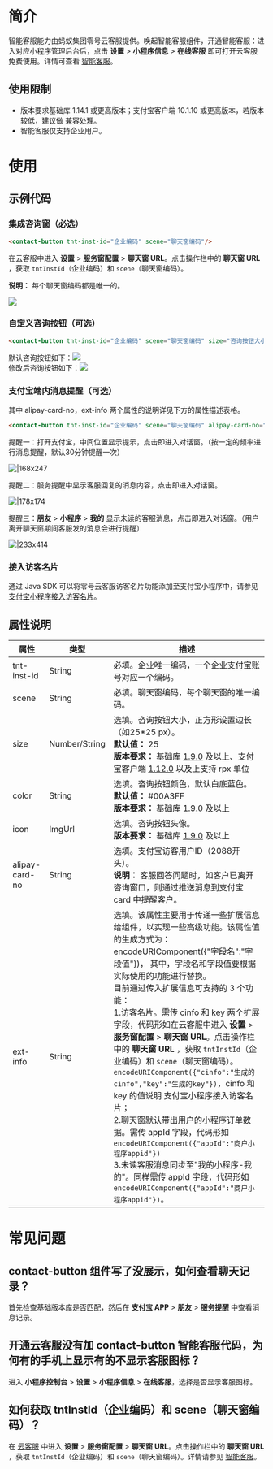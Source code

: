 # 简介
智能客服能力由蚂蚁集团零号云客服提供。唤起智能客服组件，开通智能客服：进入对应小程序管理后台后，点击  **设置** > **小程序信息** > **在线客服** 即可打开云客服免费使用。详情可查看 [智能客服](https://opendocs.alipay.com/mini/operation/custom-service)。

## 使用限制

- 版本要求基础库 1.14.1 或更高版本；支付宝客户端 10.1.10 或更高版本，若版本较低，建议做 [兼容处理](https://opendocs.alipay.com/mini/framework/compatibility)。
- 智能客服仅支持企业用户。

# 使用

## 示例代码

### 集成咨询窗（必选）
```html
<contact-button tnt-inst-id="企业编码" scene="聊天窗编码"/>
```
在云客服中进入 **设置** > **服务窗配置** > **聊天窗 URL**。点击操作栏中的 **聊天窗 URL** ，获取 `tntInstId`（企业编码）和 `scene`（聊天窗编码）。

**说明：** 每个聊天窗编码都是唯一的。

![](https://mdn.alipayobjects.com/afts/img/A*k7QVQ6AMG2kAAAAAAAAAAAAAAa8wAA/original?bz=openpt_doc&t=wAOJIXkLeD7rIRlIu1X8XQAAAABkMK8AAAAA#align=left&display=inline&height=448&margin=%5Bobject%20Object%5D&originHeight=448&originWidth=1920&status=done&style=none&width=1920)

###  自定义咨询按钮（可选）
```html
<contact-button tnt-inst-id="企业编码" scene="聊天窗编码" size="咨询按钮大小" color="咨询按钮颜色" icon="咨询按钮图片url" />
```
默认咨询按钮如下：![](https://cdn.nlark.com/lark/0/2018/png/14456/1540978653403-b7e714e5-1850-4f70-a16d-02f519934a9c.png#align=left&display=inline&height=80&margin=%5Bobject%20Object%5D&originHeight=80&originWidth=93&status=done&style=none&width=51)<br />修改后咨询按钮如下：![](https://cdn.nlark.com/lark/0/2018/png/14456/1540978838133-fb2e4c3f-c787-498c-a22f-17b4ef3c2e36.png#align=left&display=inline&height=54&margin=%5Bobject%20Object%5D&originHeight=54&originWidth=54&status=done&style=none&width=54)

###  支付宝端内消息提醒（可选）
其中 alipay-card-no，ext-info 两个属性的说明详见下方的属性描述表格。
```html
<contact-button tnt-inst-id="企业编码" scene="聊天窗编码" alipay-card-no="2088用户ID" ext-info="扩展信息"/>
```
提醒一：打开支付宝，中间位置显示提示，点击即进入对话窗。（按一定的频率进行消息提醒，默认30分钟提醒一次）

![|168x247](https://cdn.nlark.com/lark/0/2018/png/14456/1540984972757-72ccf597-9c89-4c49-be2e-9082cf3d504d.png#align=left&display=inline&height=631&margin=%5Bobject%20Object%5D&originHeight=631&originWidth=429&status=done&style=none&width=168)

提醒二：服务提醒中显示客服回复的消息内容，点击即进入对话窗。

![|178x174](https://cdn.nlark.com/lark/0/2018/png/14456/1540985055959-eafc3a3e-a2b6-468e-9766-8f200e45abfe.png#align=left&display=inline&height=422&margin=%5Bobject%20Object%5D&originHeight=422&originWidth=432&status=done&style=none&width=178)

提醒三：**朋友** > **小程序** > **我的** 显示未读的客服消息，点击即进入对话窗。（用户离开聊天窗期间客服发的消息会进行提醒）

![|233x414](https://mdn.alipayobjects.com/afts/img/A*DVsRQJVXhEoAAAAAAAAAAABkAa8wAA/1024w_1024h_1l.png?bz=openpt_doc&t=Sd-T3Y8FDP4FcXpjFrQ5PAAAAABkMK8AAAAA#align=left&display=inline&height=414&margin=%5Bobject%20Object%5D&originHeight=414&originWidth=233&status=done&style=none&width=233)

###  接入访客名片
通过 Java SDK 可以将零号云客服访客名片功能添加至支付宝小程序中，请参见 [支付宝小程序接入访客名片](https://tech.antfin.com/docs/2/96906)。

##  属性说明
| **属性** | **类型** | **描述** |
| --- | --- | --- |
| tnt-inst-id | String | 必填。企业唯一编码，一个企业支付宝账号对应一个编码。 |
| scene | String | 必填。聊天窗编码，每个聊天窗的唯一编码。 |
| size | Number/String | 选填。咨询按钮大小，正方形设置边长（如25*25 px）。<br />**默认值：** 25<br />**版本要求：** 基础库 [1.9.0](https://opendocs.alipay.com/mini/framework/compatibility) 及以上、支付宝客户端 [1.12.0](https://opendocs.alipay.com/mini/framework/compatibility) 以及上支持 rpx 单位 |
| color | String | 选填。咨询按钮颜色，默认白底蓝色。<br />**默认值：** #00A3FF<br />**版本要求：** 基础库 [1.9.0](https://opendocs.alipay.com/mini/framework/compatibility) 及以上 |
| icon | ImgUrl | 选填。咨询按钮头像。<br />**版本要求：** 基础库 [1.9.0](/mini/framework/compatibility) 及以上 |
| alipay-card-no | String | 选填。支付宝访客用户ID（2088开头）。<br />**说明：** 客服回答问题时，如客户已离开咨询窗口，则通过推送消息到支付宝 card 中提醒客户。 |
| ext-info | String | 选填。该属性主要用于传递一些扩展信息给组件，以实现一些高级功能。该属性值的生成方式为：encodeURIComponent({"字段名":"字段值"})， 其中，字段名和字段值要根据实际使用的功能进行替换。<br />目前通过传入扩展信息可支持的 3 个功能：<br />1.访客名片。需传 cinfo 和 key 两个扩展字段，代码形如在云客服中进入 **设置** > **服务窗配置** > **聊天窗 URL**。点击操作栏中的 **聊天窗 URL** ，获取 `tntInstId`（企业编码）和 `scene`（聊天窗编码）。`encodeURIComponent({"cinfo":"生成的 cinfo","key":"生成的key"})`，cinfo 和 key 的值说明 支付宝小程序接入访客名片；<br />2.聊天窗默认带出用户的小程序订单数据。需传 appId 字段，代码形如`encodeURIComponent({"appId":"商户小程序appid"}) `<br />3.未读客服消息同步至"我的小程序-我的"。同样需传 appId 字段，代码形如 `encodeURIComponent({"appId":"商户小程序appid"})`。 |

# 常见问题

## contact-button 组件写了没展示，如何查看聊天记录？
首先检查基础版本库是否匹配，然后在 **支付宝 APP** > **朋友** > **服务提醒** 中查看消息记录。

## 开通云客服没有加 contact-button 智能客服代码，为何有的手机上显示有的不显示客服图标？
进入 **小程序控制台** > **设置** > **小程序信息** > **在线客服**，选择是否显示客服图标。

## 如何获取 tntInstId（企业编码）和 scene（聊天窗编码）？
在 [云客服](https://csmng.cloud.alipay.com/ccm.htm#/home) 中进入 **设置** > **服务窗配置** > **聊天窗 URL**。点击操作栏中的 **聊天窗 URL** ，获取 `tntInstId`（企业编码）和 `scene`（聊天窗编码）。详情请参见 [智能客服](https://opendocs.alipay.com/mini/operation/custom-service)。
